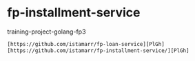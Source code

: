 # fp-installment-service
training-project-golang-fp3

```sh
[https://github.com/istamarr/fp-loan-service][PlGh]
[https://github.com/istamarr/fp-installment-service/][PlGh]
```
